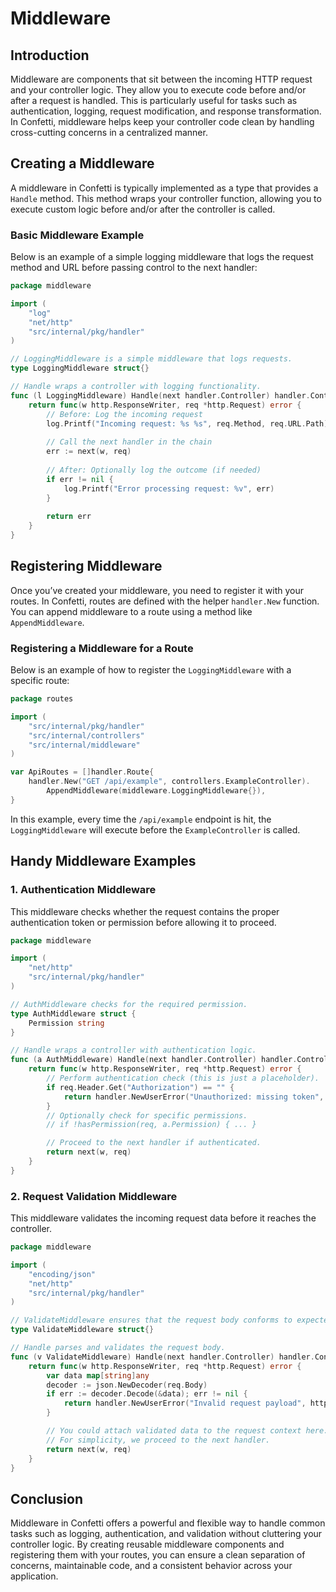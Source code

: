 # Middleware

## Introduction

Middleware are components that sit between the incoming HTTP request and your controller logic. They allow you to execute code before and/or after a request is handled. This is particularly useful for tasks such as authentication, logging, request modification, and response transformation. In Confetti, middleware helps keep your controller code clean by handling cross-cutting concerns in a centralized manner.

## Creating a Middleware

A middleware in Confetti is typically implemented as a type that provides a `Handle` method. This method wraps your controller function, allowing you to execute custom logic before and/or after the controller is called.

### Basic Middleware Example

Below is an example of a simple logging middleware that logs the request method and URL before passing control to the next handler:

```go
package middleware

import (
	"log"
	"net/http"
	"src/internal/pkg/handler"
)

// LoggingMiddleware is a simple middleware that logs requests.
type LoggingMiddleware struct{}

// Handle wraps a controller with logging functionality.
func (l LoggingMiddleware) Handle(next handler.Controller) handler.Controller {
	return func(w http.ResponseWriter, req *http.Request) error {
		// Before: Log the incoming request
		log.Printf("Incoming request: %s %s", req.Method, req.URL.Path)
		
		// Call the next handler in the chain
		err := next(w, req)
		
		// After: Optionally log the outcome (if needed)
		if err != nil {
			log.Printf("Error processing request: %v", err)
		}
		
		return err
	}
}
```

## Registering Middleware

Once you’ve created your middleware, you need to register it with your routes. In Confetti, routes are defined with the helper `handler.New` function. You can append middleware to a route using a method like `AppendMiddleware`.

### Registering a Middleware for a Route

Below is an example of how to register the `LoggingMiddleware` with a specific route:

```go
package routes

import (
	"src/internal/pkg/handler"
	"src/internal/controllers"
	"src/internal/middleware"
)

var ApiRoutes = []handler.Route{
	handler.New("GET /api/example", controllers.ExampleController).
		AppendMiddleware(middleware.LoggingMiddleware{}),
}
```

In this example, every time the `/api/example` endpoint is hit, the `LoggingMiddleware` will execute before the `ExampleController` is called.

## Handy Middleware Examples

### 1. Authentication Middleware

This middleware checks whether the request contains the proper authentication token or permission before allowing it to proceed.

```go
package middleware

import (
	"net/http"
	"src/internal/pkg/handler"
)

// AuthMiddleware checks for the required permission.
type AuthMiddleware struct {
	Permission string
}

// Handle wraps a controller with authentication logic.
func (a AuthMiddleware) Handle(next handler.Controller) handler.Controller {
	return func(w http.ResponseWriter, req *http.Request) error {
		// Perform authentication check (this is just a placeholder).
		if req.Header.Get("Authorization") == "" {
			return handler.NewUserError("Unauthorized: missing token", http.StatusUnauthorized)
		}
		// Optionally check for specific permissions.
		// if !hasPermission(req, a.Permission) { ... }

		// Proceed to the next handler if authenticated.
		return next(w, req)
	}
}
```

### 2. Request Validation Middleware

This middleware validates the incoming request data before it reaches the controller.

```go
package middleware

import (
	"encoding/json"
	"net/http"
	"src/internal/pkg/handler"
)

// ValidateMiddleware ensures that the request body conforms to expected structure.
type ValidateMiddleware struct{}

// Handle parses and validates the request body.
func (v ValidateMiddleware) Handle(next handler.Controller) handler.Controller {
	return func(w http.ResponseWriter, req *http.Request) error {
		var data map[string]any
		decoder := json.NewDecoder(req.Body)
		if err := decoder.Decode(&data); err != nil {
			return handler.NewUserError("Invalid request payload", http.StatusBadRequest)
		}

		// You could attach validated data to the request context here.
		// For simplicity, we proceed to the next handler.
		return next(w, req)
	}
}
```

## Conclusion

Middleware in Confetti offers a powerful and flexible way to handle common tasks such as logging, authentication, and validation without cluttering your controller logic. By creating reusable middleware components and registering them with your routes, you can ensure a clean separation of concerns, maintainable code, and a consistent behavior across your application.
